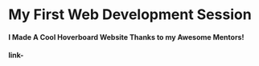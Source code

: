 # My First Web Development Session
#### I Made A Cool Hoverboard Website Thanks to my Awesome Mentors!
#### link-
